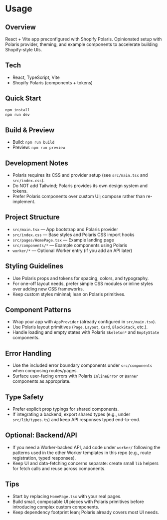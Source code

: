 # Usage

## Overview
React + Vite app preconfigured with Shopify Polaris. Opinionated setup with Polaris provider, theming, and example components to accelerate building Shopify-style UIs.

## Tech
- React, TypeScript, Vite
- Shopify Polaris (components + tokens)

## Quick Start
```bash
npm install
npm run dev
```

## Build & Preview
- Build: `npm run build`
- Preview: `npm run preview`

## Development Notes
- Polaris requires its CSS and provider setup (see `src/main.tsx` and `src/index.css`).
- Do NOT add Tailwind; Polaris provides its own design system and tokens.
- Prefer Polaris components over custom UI; compose rather than re-implement.

## Project Structure
- `src/main.tsx` — App bootstrap and Polaris provider
- `src/index.css` — Base styles and Polaris CSS import hooks
- `src/pages/HomePage.tsx` — Example landing page
- `src/components/*` — Example components using Polaris
- `worker/*` — Optional Worker entry (if you add an API later)

## Styling Guidelines
- Use Polaris props and tokens for spacing, colors, and typography.
- For one-off layout needs, prefer simple CSS modules or inline styles over adding new CSS frameworks.
- Keep custom styles minimal; lean on Polaris primitives.

## Component Patterns
- Wrap your app with `AppProvider` (already configured in `src/main.tsx`).
- Use Polaris layout primitives (`Page`, `Layout`, `Card`, `BlockStack`, etc.).
- Handle loading and empty states with Polaris `Skeleton*` and `EmptyState` components.

## Error Handling
- Use the included error boundary components under `src/components` when composing routes/pages.
- Surface user-facing errors with Polaris `InlineError` or `Banner` components as appropriate.

## Type Safety
- Prefer explicit prop typings for shared components.
- If integrating a backend, export shared types (e.g., under `src/lib/types.ts`) and keep API responses typed end-to-end.

## Optional: Backend/API
- If you need a Worker-backed API, add code under `worker/` following the patterns used in the other Worker templates in this repo (e.g., route registration, typed responses).
- Keep UI and data-fetching concerns separate: create small `lib` helpers for fetch calls and reuse across components.

## Tips
- Start by replacing `HomePage.tsx` with your real pages.
- Build small, composable UI pieces with Polaris primitives before introducing complex custom components.
- Keep dependency footprint lean; Polaris already covers most UI needs.
